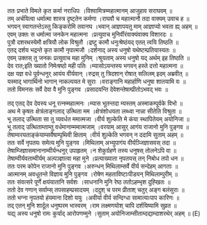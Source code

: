 

  
ततः प्रभाते विमले कृत कर्मा नराधिपः ।विश्वामित्रम्महात्मानम् आजुहाव सराघवम्  ॥   
तम् अर्चयित्वा धर्मात्मा शास्त्र दृष्ट्तेन कर्मणा ।राघवौ च महात्मानौ तदा वाक्यम् उवाच ह  ॥   
भगवन् स्वागतन्तेऽस्तु किङ्करोमि तवानघ ।भवान् आज्ञापयतु माम् आज्ञाप्यो भवता ह्य् अहम्  ॥   
एवम् उक्तः स धर्मात्मा जनकेन महात्मना ।प्रत्युवाच मुनिर्वीरंवाक्यंवाक्य विशारदः  ॥   
पुत्रौ दशरथस्येमौ क्षत्रियौ लोक विश्रुतौ ।द्रष्टु कामौ धनुःश्रेष्ठंयद् एतत् त्वयि तिष्ठति  ॥   
एतद् दर्शय भद्रन्ते कृत कामौ नृपात्मजौ ।दर्शनाद् अस्य धनुषो यथेष्टम्प्रतियास्यतः  ॥   
एवम् उक्तस् तु जनकः प्रत्युवाच महा मुनिम् ।श्रूयताम् अस्य धनुषो यद् अर्थम् इह तिष्ठति  ॥   
देव रात;इति ख्यातो निमेःषष्ठो मही पतिः ।म्यासोऽयन्तस्य भगवन् हस्ते दत्तो महात्मना  ॥   
दक्ष यज्ञ वधे पूर्वन्धनुर् आयंय वीर्यवान् ।रुद्रस् तु त्रिदशान् रोषात् सलिलम् इदम् अब्रवीत्  ॥   
यस्माद् भागार्थिनो भागान् नाकल्पयत मे सुराः ।वराङ्गानि महार्हाणि धनुषा शातयामि वः  ॥   
ततो विमनसः सर्वे देवा वै मुनि पुङ्गव ।प्रसादयन्ति देवेशन्तेषाम्प्रीतोऽभवद् भवः  ॥   
  
तद् एतद् देव देवस्य धनू रत्नम्महात्मनः ।म्यास भूतन्तदा म्यस्तम् अस्माकम्पूर्वके विभो  ॥   
अथ मे कृषतः क्षेत्रंलाङ्गलाद् उत्थिता मम ।क्षेत्रंशोधयता लब्ध्वा नान्ना सीतेति विश्रुता  ॥   
भू तलाद् उत्थिता सा तु व्यवर्धत ममात्मजा ।वीर्य शुल्केति मे कंया स्थापितेयम् अयोनिजा  ॥   
भू तलाद् उत्थिताम्ताम्तु वर्धमानाम्ममात्मजाम् ।वरयाम् आसुर् आगंय राजानो मुनि पुङ्गव  ॥   
तेषाम्वरयताङ्कंयाम्सर्वेषाम्पृथिवी क्षिताम् ।वीर्य शुल्केति भगवन् न ददामि सुताम् अहम्  ॥   
ततः सर्वे नृपतयः समेत्य मुनि पुङ्गव ।मिथिलाम् अभ्युपागंय वीर्यञ्जिज्ञासवस् तदा  ॥   
तेषाम्जिज्ञासमानानाम्वीर्यन्धनुर् उपाहृतम् ।न शेकुर्ग्रहणे तस्य धनुषस् तोलनेऽपि वा  ॥   
तेषाम्वीर्यवताम्वीर्यम् अल्पञ्ज्ञात्वा महा मुने ।प्रत्याख्याता नृपतयस् तन् निबोध तपो धन  ॥   
ततः परम कोपेन राजानो मुनि पुङ्गव ।अरुन्धन् मिथिलाम्सर्वे वीर्य सन्देहम् आगताः  ॥   
आत्मानम् अवधूतन्ते विज्ञाय मुनि पुङ्गव ।रोषेण महताविष्टाःपीडयन् मिथिलाम्पुरीम्  ॥   
ततः संवत्सरे पूर्णे क्षयंयातानि सर्वशः ।साधनानि मुनि रेष्ठ ततोऽहम्भृश दुह्खितः  ॥   
ततो देव गणान् सर्वाम्स् तपसाहम्प्रसादयम् ।ददुश् च परम प्रीताश् चतुर् अङ्ग बलंसुराः  ॥   
ततो भग्ना नृपतयो हंयमाना दिशो ययुः ।अवीर्या वीर्य सन्दिग्धा सामात्याःपाप कारिणः  ॥   
तद् एतन् मुनि शार्दूल धनुष्परम भास्वरम् ।राम लक्ष्मणयोश् चापि दर्शयिष्यामि सुव्रत  ॥   
यद्य् अस्य धनुषो रामः कुर्याद् आरोपणम्मुने ।सुताम् अयोनिजाम्सीताम्दद्याम्दाशरथेर् अहम्  ॥ (E)  
